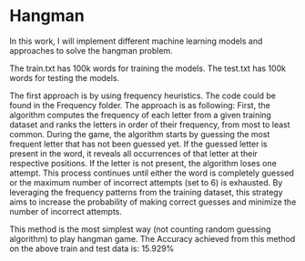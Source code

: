 # Hangman

In this work, I will implement different machine learning models and approaches to solve the hangman problem.

The train.txt has 100k words for training the models.
The test.txt has 100k words for testing the models.

The first approach is by using frequency heuristics. The code could be found in the Frequency folder. The approach is as following: 
First, the algorithm computes the frequency of each letter from a given training dataset and ranks the letters in order of their frequency, from most to least common. During the game, the algorithm starts by guessing the most frequent letter that has not been guessed yet. If the guessed letter is present in the word, it reveals all occurrences of that letter at their respective positions. If the letter is not present, the algorithm loses one attempt. This process continues until either the word is completely guessed or the maximum number of incorrect attempts (set to 6) is exhausted. By leveraging the frequency patterns from the training dataset, this strategy aims to increase the probability of making correct guesses and minimize the number of incorrect attempts.

This method is the most simplest way (not counting random guessing algorithm) to play hangman game. The Accuracy achieved from this method on the above train and test data is: 15.929% 
